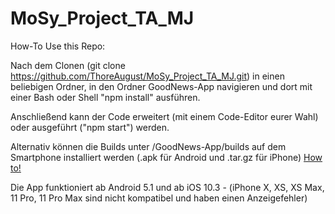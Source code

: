 # MoSy_Project_TA_MJ

How-To Use this Repo:

Nach dem Clonen (git clone https://github.com/ThoreAugust/MoSy_Project_TA_MJ.git) in einen beliebigen Ordner, in den Ordner GoodNews-App navigieren und dort mit einer Bash oder Shell "npm install" ausführen.

Anschließend kann der Code erweitert (mit einem Code-Editor eurer Wahl) oder ausgeführt ("npm start") werden.

Alternativ können die Builds unter /GoodNews-App/builds auf dem Smartphone installiert werden (.apk für Android und .tar.gz für iPhone) [How to!](https://gizmodo.com/how-to-install-unauthorized-apps-on-android-and-ios-1764645648#:~:text=First%2C%20you%20need%20to%20tell,Unknown%20sources%20switch%20to%20On.)

Die App funktioniert ab Android 5.1 und ab iOS 10.3 - (iPhone X, XS, XS Max, 11 Pro, 11 Pro Max sind nicht kompatibel und haben einen Anzeigefehler)
